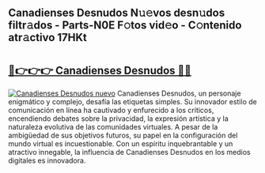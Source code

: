 ## Canadienses Desnudos N𝚞𝚎vos desn𝚞dos filtr𝚊dos - Parts-N0E F𝚘tos vid𝚎o - C𝚘ntenido atr𝚊ctivo 17HKt

# <h2><a href="http://mbc8q8.tromn.icu/?c=Canadienses+Desnudos">🔗👉👉👉 Canadienses Desnudos 🔗🔗</a></h2>

[![Canadienses Desnudos nuevo](https://i.imgur.com/pEAQMta.gif)](http://mbc8q8.tromn.icu/?c=Canadienses+Desnudos)
Canadienses Desnudos, un personaje enigmático y complejo, desafía las etiquetas simples. Su innovador estilo de comunicación en línea ha cautivado y enfurecido a los críticos, encendiendo debates sobre la privacidad, la expresión artística y la naturaleza evolutiva de las comunidades virtuales. A pesar de la ambigüedad de sus objetivos futuros, su papel en la configuración del mundo virtual es incuestionable. Con un espíritu inquebrantable y un atractivo innegable, la influencia de Canadienses Desnudos en los medios digitales es innovadora.
